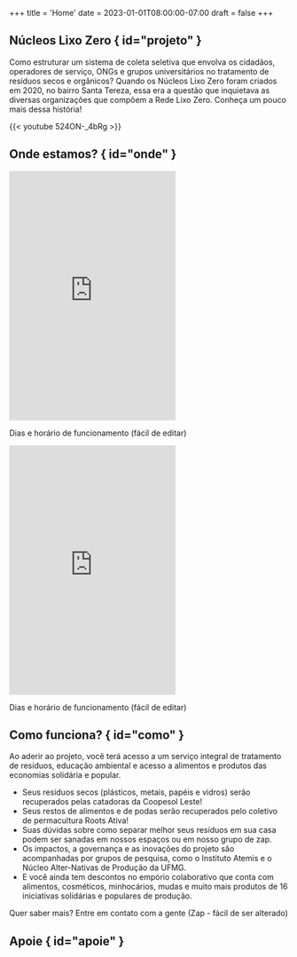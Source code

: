 +++
title = 'Home'
date = 2023-01-01T08:00:00-07:00
draft = false
+++

## Núcleos Lixo Zero { id="projeto" }

Como estruturar um sistema de coleta seletiva que envolva os cidadãos, operadores de serviço, ONGs e grupos universitários no tratamento de resíduos secos e orgânicos? Quando os Núcleos Lixo Zero foram criados em 2020, no bairro Santa Tereza, essa era a questão que inquietava as diversas organizações que compõem a Rede Lixo Zero. Conheça um pouco mais dessa história!

{{< youtube 524ON-_4bRg >}}

## Onde estamos? { id="onde" }

<div class="flex">

<div class="w-1/2 pr-4">
<iframe src="https://www.google.com/maps/embed?pb=!1m18!1m12!1m3!1d3751.2332948877033!2d-43.91463282422441!3d-19.914571437829387!2m3!1f0!2f0!3f0!3m2!1i1024!2i768!4f13.1!3m3!1m2!1s0xa69bf54b5786fb%3A0x818924aae9511f7!2sN%C3%BAcleo%20Lixo%20Zero%20-%20Bom%20Despacho!5e0!3m2!1sen!2sbr!4v1743974908800!5m2!1sen!2sbr" class="w-full" height="450" style="border:0;" allowfullscreen="" loading="lazy" referrerpolicy="no-referrer-when-downgrade"></iframe>

Dias e horário de funcionamento (fácil de editar)
</div>

<div class="w-1/2 pl-4">
<iframe src="https://www.google.com/maps/embed?pb=!1m18!1m12!1m3!1d3751.2616597911!2d-43.923363024224685!3d-19.913375537792227!2m3!1f0!2f0!3f0!3m2!1i1024!2i768!4f13.1!3m3!1m2!1s0xa69b4cfc07e983%3A0xb682e96aebbdfa36!2sN%C3%BAcleo%20Lixo%20Zero%20da%20R.%20Anhanguera!5e0!3m2!1sen!2sbr!4v1743975470611!5m2!1sen!2sbr" class="w-full" height="450" style="border:0;" allowfullscreen="" loading="lazy" referrerpolicy="no-referrer-when-downgrade"></iframe>

Dias e horário de funcionamento (fácil de editar)
</div>

</div>

## Como funciona? { id="como" }

Ao aderir ao projeto, você terá acesso a um serviço integral de tratamento de resíduos, educação ambiental e acesso a alimentos e produtos das economias solidária e popular. 

- Seus resíduos secos (plásticos, metais, papéis e vidros) serão recuperados pelas catadoras da Coopesol Leste! 
- Seus restos de alimentos e de podas serão recuperados pelo coletivo de permacultura Roots Ativa! 
- Suas dúvidas sobre como separar melhor seus resíduos em sua casa podem ser sanadas em nossos espaços ou em nosso grupo de zap.
- Os impactos, a governança e as inovações do projeto são acompanhadas por grupos de pesquisa, como o Instituto Atemis e o Núcleo Alter-Nativas de Produção da UFMG.
- E você ainda tem descontos no empório colaborativo que conta com alimentos, cosméticos, minhocários, mudas e muito mais produtos de 16 iniciativas solidárias e populares de produção.

Quer saber mais? Entre em contato com a gente (Zap - fácil de ser alterado)


## Apoie { id="apoie" }
